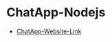 # ChatApp-Nodejs

- [ChatApp-Website-Link](https://railway.app/project/a52cf555-ce4e-4a29-945c-1d5088acb0a2/service/a6f2faab-5ef4-430b-8b4e-e6aed05c0a15#:~:text=View%20Logs-,chatapp%2Dnodejs%2Dproduction.up.railway.app,-%E2%86%97)
